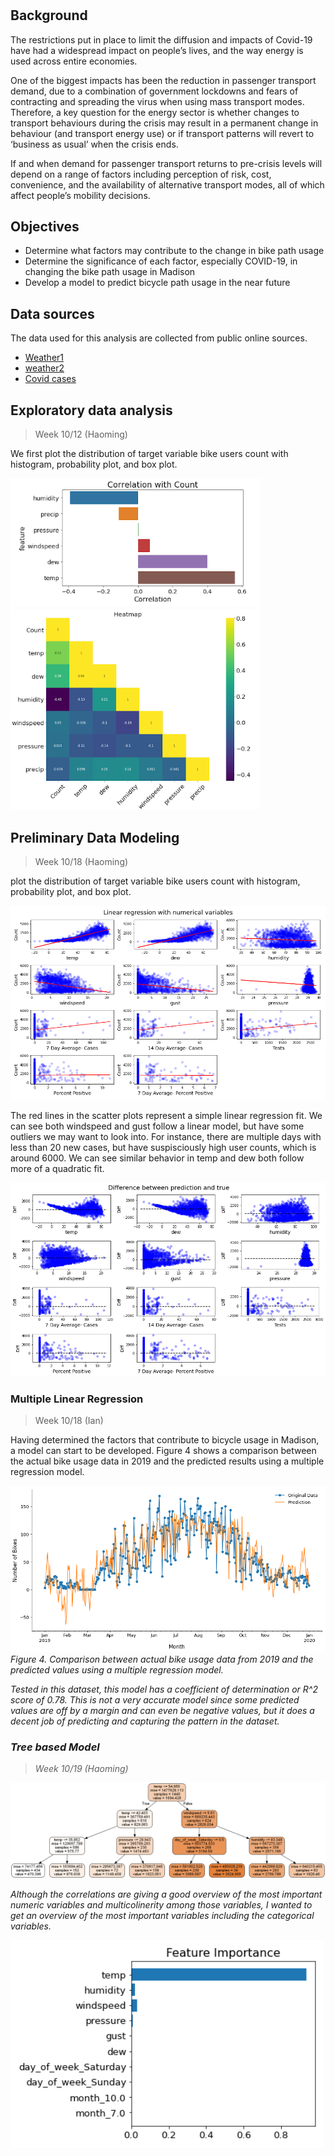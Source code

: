 # 

## Background

The restrictions put in place to limit the diffusion and impacts of Covid-19 have had a widespread impact on people’s lives, and the way energy is used across entire economies.

One of the biggest impacts has been the reduction in passenger transport demand, due to a combination of government lockdowns and fears of contracting and spreading the virus when using mass transport modes. Therefore, a key question for the energy sector is whether changes to transport behaviours during the crisis may result in a permanent change in behaviour (and transport energy use) or if transport patterns will revert to ‘business as usual’ when the crisis ends. 

If and when demand for passenger transport returns to pre-crisis levels will depend on a range of factors including perception of risk, cost, convenience, and the availability of alternative transport modes, all of which affect people’s mobility decisions.


## Objectives

- Determine what factors may contribute to the change in bike path usage
- Determine the significance of each factor, especially COVID-19, in changing the bike path usage in Madison
- Develop a model to predict bicycle path usage in the near future


## Data sources

The data used for this analysis are collected from public online sources.<br>

- [Weather1](https://www.wunderground.com/history/daily/us/wi/madison/KMSN/date/2017-7-5)
- [weather2](https://www.ncdc.noaa.gov/cdo-web/confirmation)
- [Covid cases](https://cityofmadison.maps.arcgis.com/apps/opsdashboard/index.html#/e22f5ba4f1f94e0bb0b9529dc82db6a3)

## Exploratory data analysis

> Week 10/12 (Haoming)

We first plot the distribution of target variable bike users count with histogram, probability plot, and box plot.



<img src = "images/correlation_with_count.png" width = 400>

<img src = "images/heatmap.png" width = 400>

## Preliminary Data Modeling



> Week 10/18 (Haoming)

plot the distribution of target variable bike users count with histogram, probability plot, and box plot.


<img src = "images/Simple_lr_num.png">

The red lines in the scatter plots represent a simple linear regression fit. We can see both windspeed and gust follow a linear model, but have some outliers we may want to look into. For instance, there are multiple days with less than 20 new cases, but have suspisciously high user counts, which is around 6000. We can see similar behavior in temp and dew both follow more of a quadratic fit. 

<img src = "images/Simple_lr_diff.png">

### Multiple Linear Regression

> Week 10/18 (Ian)

Having determined the factors that contribute to bicycle usage in Madison, a model can start to be developed. Figure 4 shows a comparison between the actual bike usage data in 2019 and the predicted results using a multiple regression model.

<img src = "images/Rough model 2019.png">
<em>Figure 4. Comparison between actual bike usage data from 2019 and the predicted values using a multiple regression model.<em>


Tested in this dataset, this model has a coefficient of determination or R^2 score of 0.78. This is not a very accurate model since some predicted values are off by a margin and can even be negative values, but it does a decent job of predicting and capturing the pattern in the dataset.

### Tree based Model
> Week 10/19 (Haoming)

<img src = "images/tree.png" width = 800>

Although the correlations are giving a good overview of the most important numeric variables and multicolinerity among those variables, I wanted to get an overview of the most important variables including the categorical variables.

<img src = "images/feature_im_dt.png" width = 500>



